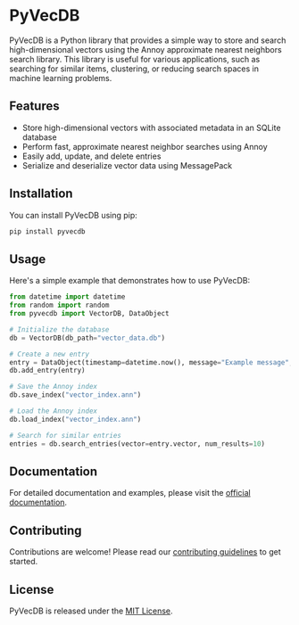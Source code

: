 # PyVecDB

PyVecDB is a Python library that provides a simple way to store and search high-dimensional vectors using the Annoy approximate nearest neighbors search library. This library is useful for various applications, such as searching for similar items, clustering, or reducing search spaces in machine learning problems.

## Features

- Store high-dimensional vectors with associated metadata in an SQLite database
- Perform fast, approximate nearest neighbor searches using Annoy
- Easily add, update, and delete entries
- Serialize and deserialize vector data using MessagePack

## Installation

You can install PyVecDB using pip:

```bash
pip install pyvecdb
```

## Usage

Here's a simple example that demonstrates how to use PyVecDB:

```python
from datetime import datetime
from random import random
from pyvecdb import VectorDB, DataObject

# Initialize the database
db = VectorDB(db_path="vector_data.db")

# Create a new entry
entry = DataObject(timestamp=datetime.now(), message="Example message", vector=[random() for _ in range(3)])
db.add_entry(entry)

# Save the Annoy index
db.save_index("vector_index.ann")

# Load the Annoy index
db.load_index("vector_index.ann")

# Search for similar entries
entries = db.search_entries(vector=entry.vector, num_results=10)
```

## Documentation

For detailed documentation and examples, please visit the [official documentation](https://example.com/docs).

## Contributing

Contributions are welcome! Please read our [contributing guidelines](CONTRIBUTING.md) to get started.

## License

PyVecDB is released under the [MIT License](LICENSE).
